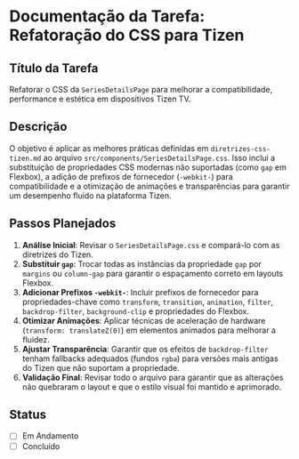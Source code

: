 # Documentação da Tarefa: Refatoração do CSS para Tizen

## Título da Tarefa
Refatorar o CSS da `SeriesDetailsPage` para melhorar a compatibilidade, performance e estética em dispositivos Tizen TV.

## Descrição
O objetivo é aplicar as melhores práticas definidas em `diretrizes-css-tizen.md` ao arquivo `src/components/SeriesDetailsPage.css`. Isso inclui a substituição de propriedades CSS modernas não suportadas (como `gap` em Flexbox), a adição de prefixos de fornecedor (`-webkit-`) para compatibilidade e a otimização de animações e transparências para garantir um desempenho fluido na plataforma Tizen.

## Passos Planejados
1.  **Análise Inicial**: Revisar o `SeriesDetailsPage.css` e compará-lo com as diretrizes do Tizen.
2.  **Substituir `gap`**: Trocar todas as instâncias da propriedade `gap` por `margins` ou `column-gap` para garantir o espaçamento correto em layouts Flexbox.
3.  **Adicionar Prefixos `-webkit-`**: Incluir prefixos de fornecedor para propriedades-chave como `transform`, `transition`, `animation`, `filter`, `backdrop-filter`, `background-clip` e propriedades do Flexbox.
4.  **Otimizar Animações**: Aplicar técnicas de aceleração de hardware (`transform: translateZ(0)`) em elementos animados para melhorar a fluidez.
5.  **Ajustar Transparência**: Garantir que os efeitos de `backdrop-filter` tenham fallbacks adequados (fundos `rgba`) para versões mais antigas do Tizen que não suportam a propriedade.
6.  **Validação Final**: Revisar todo o arquivo para garantir que as alterações não quebraram o layout e que o estilo visual foi mantido e aprimorado.

## Status
- [ ] Em Andamento
- [ ] Concluído 